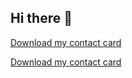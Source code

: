 ## Hi there 👋

<!--
**narvati/narvati** is a ✨ _special_ ✨ repository because its `README.md` (this file) appears on your GitHub profile.

Here are some ideas to get you started:

- 🔭 I’m currently working on ...
- 🌱 I’m currently learning ...
- 👯 I’m looking to collaborate on ...
- 🤔 I’m looking for help with ...
- 💬 Ask me about ...
- 📫 How to reach me: ...
- 😄 Pronouns: ...
- ⚡ Fun fact: ...
-->


<a id="raw-url"  href="https://raw.githubusercontent.com/narvati/narvati/main/Nicolas%20Arvati.vcf" download type="text/vcf">Download my contact card</a>

[Download my contact card](https://github.com/narvati/narvati/raw/main/Nicolas%20Arvati.vcf)
